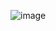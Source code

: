 ![image](https://user-images.githubusercontent.com/113190024/192247363-863d9c9b-c16e-41f3-8b1c-908dc8107c82.png)
